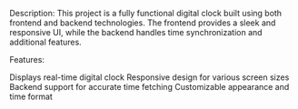 Description:
This project is a fully functional digital clock built using both frontend and backend technologies. The frontend provides a sleek and responsive UI, while the backend handles time synchronization and additional features.

Features:

Displays real-time digital clock
Responsive design for various screen sizes
Backend support for accurate time fetching
Customizable appearance and time format
